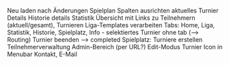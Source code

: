 Neu laden nach Änderungen
Spielplan Spalten ausrichten
aktuelles Turnier Details
Historie details
Statistik Übersicht mit Links zu Teilnehmern (aktuell/gesamt), Turnieren
Liga-Templates verarbeiten
Tabs: Home, Liga, Statistik, Historie, Spielplatz, Info - selektiertes Turnier ohne tab (--> Routing) 
Turnier beenden --> completed
Spielplatz: Turniere erstellen
Teilnehmerverwaltung
Admin-Bereich (per URL?)
Edit-Modus Turnier
Icon in Menubar
Kontakt, E-Mail